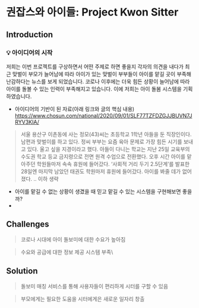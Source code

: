 # 권잡스와 아이들: Project Kwon Sitter

## Introduction

### 💡 아이디어의 시작

저희는 이번 프로젝트를 구상하면서 어떤 주제로 하면 좋을지 각자의 의견을 내다가 최근 맞벌이 부모가 늘어남에 따라 아이가 있는 맞벌이 부부들이 아이를 맡길 곳이 부족해 난감하다는 뉴스를 보게 되었습니다. 코로나 이후에는 더욱 힘든 상황이 늘어남에 따라 아이를 돌볼 수 있는 인력이 부족해지고 있습니다. 이에 저희는 아이 돌봄 시스템을 기획하였습니다.

-   아이디어의 기반이 된 자료(아래 링크와 글의 핵심 내용)
https://www.chosun.com/national/2020/09/01/SLF77TZFDZGJJBUVN7JRYV3KIA/
> 서울 용산구 이촌동에 사는 정모(43)씨는 초등학교 1학년 아들을 둔 직장인이다. 남편과 맞벌이를 하고 있다. 정씨 부부는 요즘 육아 문제로 가장 힘든 시기를 보내고 있다. 울고 싶을 지경이라고 했다. 아들이 다니는 학교는 지난 25일 교육부의 수도권 학교 등교 금지령으로 전면 원격 수업으로 전환했다. 오후 시간 아이를 맡아주던 학원들마저 속속 휴원에 들어갔다. ‘사회적 거리 두기 2.5단계’를 발표한 28일엔 마지막 남았던 태권도 학원마저 휴원에 들어갔다. 아이를 봐줄 데가 없어졌다. .. 이하 생략

-  아이를 맡길 수 없는 상황이 생겼을 때 믿고 맡길 수 있는 시스템을 구현해보면 좋을까?
- 
## Challenges

> 코로나 시대에 아이 돌보미에 대한 수요가 높아짐

> 수요와 공급에 대한 정보 제공 시스템 부족\

## Solution

> 돌보미 매칭 서비스를 통해 사용자들이 편리하게 시터를 구할 수 있음

> 부모에게는 필요한 도움을 시터에게은 새로운 일자리 창출
<!--stackedit_data:
eyJoaXN0b3J5IjpbLTIxMDIxMzUzOTQsNzQ2MzQ0NDI1LC0xNT
czMTEzNTIyXX0=
-->